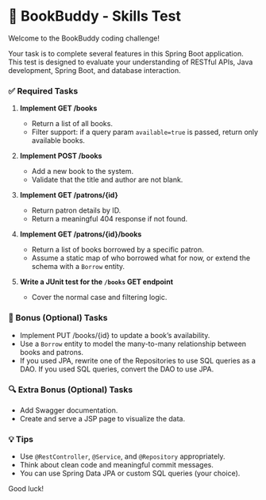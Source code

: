 # 📘 BookBuddy - Skills Test

Welcome to the BookBuddy coding challenge!

Your task is to complete several features in this Spring Boot application. This test is designed to evaluate your understanding of RESTful APIs, Java development, Spring Boot, and database interaction.

### ✅ Required Tasks

1. **Implement GET /books**
   - Return a list of all books.
   - Filter support: if a query param `available=true` is passed, return only available books.

2. **Implement POST /books**
   - Add a new book to the system.
   - Validate that the title and author are not blank.

3. **Implement GET /patrons/{id}**
   - Return patron details by ID.
   - Return a meaningful 404 response if not found.

4. **Implement GET /patrons/{id}/books**
   - Return a list of books borrowed by a specific patron.
   - Assume a static map of who borrowed what for now, or extend the schema with a `Borrow` entity.

5. **Write a JUnit test for the `/books` GET endpoint**
   - Cover the normal case and filtering logic.

### 🧠 Bonus (Optional) Tasks

- Implement PUT /books/{id} to update a book’s availability.
- Use a `Borrow` entity to model the many-to-many relationship between books and patrons.
- If you used JPA, rewrite one of the Repositories to use SQL queries as a DAO. If you used SQL queries, convert the DAO to use JPA.

### 🔍 Extra Bonus (Optional) Tasks

- Add Swagger documentation.
- Create and serve a JSP page to visualize the data.

### 💡 Tips

- Use `@RestController`, `@Service`, and `@Repository` appropriately.
- Think about clean code and meaningful commit messages.
- You can use Spring Data JPA or custom SQL queries (your choice).

Good luck!
